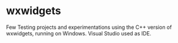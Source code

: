 # wxwidgets
Few Testing projects and experimentations using the C++ version of wxwidgets, running on Windows. Visual Studio used as IDE.
